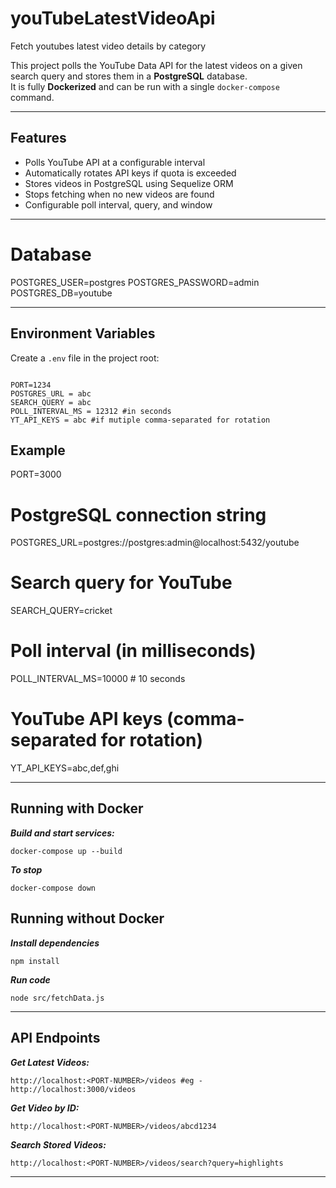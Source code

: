 # youTubeLatestVideoApi
Fetch youtubes latest video details by category 

This project polls the YouTube Data API for the latest videos on a given search query and stores them in a **PostgreSQL** database.  
It is fully **Dockerized** and can be run with a single `docker-compose` command.

---

## Features
- Polls YouTube API at a configurable interval
- Automatically rotates API keys if quota is exceeded
- Stores videos in PostgreSQL using Sequelize ORM
- Stops fetching when no new videos are found
- Configurable poll interval, query, and window

---

# Database
POSTGRES_USER=postgres
POSTGRES_PASSWORD=admin
POSTGRES_DB=youtube

---

## Environment Variables

Create a `.env` file in the project root:
```env

PORT=1234
POSTGRES_URL = abc
SEARCH_QUERY = abc
POLL_INTERVAL_MS = 12312 #in seconds
YT_API_KEYS = abc #if mutiple comma-separated for rotation

```
## Example
PORT=3000

# PostgreSQL connection string
POSTGRES_URL=postgres://postgres:admin@localhost:5432/youtube

# Search query for YouTube
SEARCH_QUERY=cricket

# Poll interval (in milliseconds)
POLL_INTERVAL_MS=10000   # 10 seconds

# YouTube API keys (comma-separated for rotation)
YT_API_KEYS=abc,def,ghi

---
## Running with Docker

***Build and start services:***
```
docker-compose up --build
```
***To stop***
```
docker-compose down
```

## Running without Docker

***Install dependencies***
```
npm install
```

***Run code***
```
node src/fetchData.js
```
---

## API Endpoints

***Get Latest Videos:***
```
http://localhost:<PORT-NUMBER>/videos #eg - http://localhost:3000/videos
```
***Get Video by ID:***
```
http://localhost:<PORT-NUMBER>/videos/abcd1234 
```
***Search Stored Videos:***
```
http://localhost:<PORT-NUMBER>/videos/search?query=highlights
```
---
